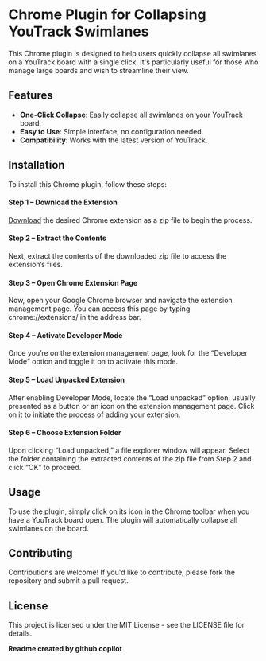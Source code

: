 # Chrome Plugin for Collapsing YouTrack Swimlanes
This Chrome plugin is designed to help users quickly collapse all swimlanes on a YouTrack board with a single click. It's particularly useful for those who manage large boards and wish to streamline their view.

## Features
* **One-Click Collapse**: Easily collapse all swimlanes on your YouTrack board.
* **Easy to Use**: Simple interface, no configuration needed.
* **Compatibility**: Works with the latest version of YouTrack.

## Installation
To install this Chrome plugin, follow these steps:

#### Step 1 – Download the Extension
[Download](https://github.com/kryptobi/chrome-extension-youtrack-swimlane-collapse/archive/refs/heads/main.zip) the desired Chrome extension as a zip file to begin the process.


#### Step 2 – Extract the Contents
Next, extract the contents of the downloaded zip file to access the extension’s files.

#### Step 3 – Open Chrome Extension Page
Now, open your Google Chrome browser and navigate the extension management page. You can access this page by typing chrome://extensions/ in the address bar.

#### Step 4 – Activate Developer Mode
Once you’re on the extension management page, look for the “Developer Mode” option and toggle it on to activate this mode.

#### Step 5 – Load Unpacked Extension
After enabling Developer Mode, locate the “Load unpacked” option, usually presented as a button or an icon on the extension management page. Click on it to initiate the process of adding your extension.

#### Step 6 – Choose Extension Folder
Upon clicking “Load unpacked,” a file explorer window will appear. Select the folder containing the extracted contents of the zip file from Step 2 and click “OK” to proceed.

## Usage
To use the plugin, simply click on its icon in the Chrome toolbar when you have a YouTrack board open. The plugin will automatically collapse all swimlanes on the board.


## Contributing
Contributions are welcome! If you'd like to contribute, please fork the repository and submit a pull request.

## License
This project is licensed under the MIT License - see the LICENSE file for details.


__Readme created by github copilot__
